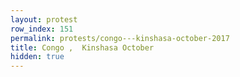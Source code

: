 ```yaml
---
layout: protest
row_index: 151
permalink: protests/congo---kinshasa-october-2017
title: Congo ,  Kinshasa October
hidden: true
---
```

